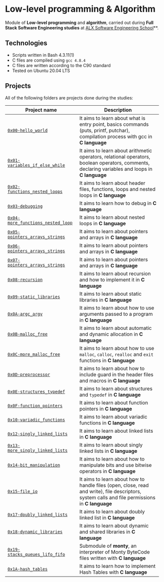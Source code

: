 # Low-level programming & Algorithm

Module of **Low-level programming** and **algorithm**, carried out during **Full Stack Software Engineering studies** at [ALX Software Engineering School](https://www.alxafrica.com/)**.

## Technologies
* Scripts written in Bash 4.3.11(1)
* C files are compiled using `gcc 4.8.4`
* C files are written according to the C90 standard
* Tested on Ubuntu 20.04 LTS

## Projects
All of the following folders are projects done during the studies:

| Project name | Description |
| ------------ | ----------- |
| [`0x00-hello_world`](https://github.com/Timex19/alx-low_level_programming/tree/main/0x00-hello_world) | It aims to learn about what is entry point, basics commands (puts, printf, putchar), compilation process with gcc in **C language** |
| [`0x01-variables_if_else_while`](https://github.com/Timex19/alx-low_level_programming/tree/main/0x01-variables_if_else_while) | It aims to learn about arithmetic operators, relational operators, boolean operators, comments, declaring variables and loops in **C language** |
| [`0x02-functions_nested_loops`](https://github.com/Timex19/alx-low_level_programming/tree/main/0x02-functions_nested_loops) | It aims to learn about header files, functions, loops and nested loops in **C language** |
| [`0x03-debugging`](https://github.com/Timex19/alx-low_level_programming/tree/main/0x03-debugging) | It aims to learn how to debug in **C language** |
| [`0x04-more_functions_nested_loop`](https://github.com/Timex19/alx-low_level_programming/tree/main/0x04-more_functions_nested_loop) | It aims to learn about nested loops in **C language** |
| [`0x05-pointers_arrays_strings`](https://github.com/Timex19/alx-low_level_programming/tree/main/0x05-pointers_arrays_strings) | It aims to learn about pointers and arrays in **C language** |
| [`0x06-pointers_arrays_strings`](https://github.com/Timex19/alx-low_level_programming/tree/main/0x06-pointers_arrays_strings) | It aims to learn about pointers and arrays in **C language** |
| [`0x07-pointers_arrays_strings`](https://github.com/Timex19/alx-low_level_programming/tree/main/0x07-pointers_arrays_strings) | It aims to learn about pointers and arrays in **C language** |
| [`0x08-recursion`](https://github.com/Timex19/alx-low_level_programming/tree/main/0x08-recursion) | It aims to learn about recursion and how to implement it in **C language** |
| [`0x09-static_libraries`](https://github.com/Timex19/alx-low_level_programming/tree/master/0x09-static_libraries) | It aims to learn about static libraries in **C language** |
| [`0x0A-argc_argv`](https://github.com/Timex19/alx-low_level_programming/tree/main/0x0A-argc_argv) | It aims to learn about how to use arguments passed to a program in **C language** |
| [`0x0B-malloc_free`](https://github.com/Timex19/alx-low_level_programming/tree/main/0x0B-malloc_free) | It aims to learn about automatic and dynamic allocation in **C language** |
| [`0x0C-more_malloc_free`](https://github.com/Timex19/alx-low_level_programming/tree/main/0x0C-more_malloc_free) | It aims to learn about how to use `malloc`, `calloc`, `realloc` and `exit` functions in **C language** |
| [`0x0D-preprocessor`](https://github.com/Timex19/alx-low_level_programming/tree/main/0x0D-preprocessor) | It aims to learn about how to include guard in the header files and macros in **C language** |
| [`0x0E-structures_typedef`](https://github.com/Timex19/alx-low_level_programming/tree/main/0x0E-structures_typedef) | It aims to learn about structures and `typedef` in **C language** |
| [`0x0F-function_pointers`](https://github.com/Timex19/alx-low_level_programming/tree/master/0x0F-function_pointers) | It aims to learn about function pointers in **C language** |
| [`0x10-variadic_functions`](https://github.com/Timex19/alx-low_level_programming/tree/master/0x10-variadic_functions) | It aims to learn about variadic functions in **C language** |
| [`0x12-singly_linked_lists`](https://github.com/Timex19/alx-low_level_programming/tree/master/0x12-singly_linked_lists) | It aims to learn about linked lists in **C language** |
| [`0x13-more_singly_linked_lists`](https://github.com/Timex19/alx-low_level_programming/tree/master/0x13-more_singly_linked_lists) | It aims to learn about singly linked lists in **C language** |
| [`0x14-bit_manipulation`](https://github.com/Timex19/alx-low_level_programming/tree/master/0x14-bit_manipulation) | It aims to learn about how to manipulate bits and use bitwise operators in **C language** |
| [`0x15-file_io`](https://github.com/Timex19/alx-low_level_programming/tree/master/0x15-file_io) | It aims to learn about how to handle files (open, close, read and write), file descriptors, system calls and file permissions in **C language** |
| [`0x17-doubly_linked_lists`](https://github.com/Timex19/alx-low_level_programming/tree/master/0x17-doubly_linked_lists) | It aims to learn about doubly linked list in **C language** |
| [`0x18-dynamic_libraries`](https://github.com/Timex19/alx-low_level_programming/tree/master/0x18-dynamic_libraries) | It aims to learn about dynamic and shared libraries in **C language** |
| [`0x19-stacks_queues_lifo_fifo`](https://github.com/Timex19/monty) | Submodule of **monty**, an interpreter of Monty ByteCode files written with **C language** |
| [`0x1A-hash_tables`](https://github.com/Timex19/alx-low_level_programming/tree/master/0x1A-hash_tables) | It aims to learn how to implement Hash Tables with **C language** |
